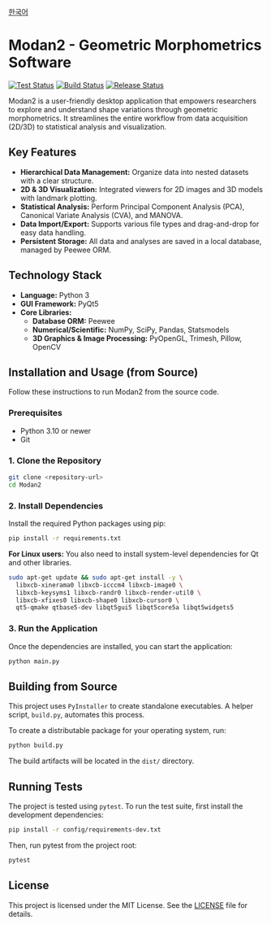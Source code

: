 [한국어](README.ko.md)

# Modan2 - Geometric Morphometrics Software

<!-- 
TODO: Replace USER/REPO with the actual GitHub user and repository name to enable badges.
-->
[![Test Status](https://github.com/USER/REPO/actions/workflows/test.yml/badge.svg)](https://github.com/USER/REPO/actions/workflows/test.yml)
[![Build Status](https://github.com/USER/REPO/actions/workflows/build.yml/badge.svg)](https://github.com/USER/REPO/actions/workflows/build.yml)
[![Release Status](https://github.com/USER/REPO/actions/workflows/release.yml/badge.svg)](https://github.com/USER/REPO/actions/workflows/release.yml)

Modan2 is a user-friendly desktop application that empowers researchers to explore and understand shape variations through geometric morphometrics. It streamlines the entire workflow from data acquisition (2D/3D) to statistical analysis and visualization.

## Key Features

- **Hierarchical Data Management:** Organize data into nested datasets with a clear structure.
- **2D & 3D Visualization:** Integrated viewers for 2D images and 3D models with landmark plotting.
- **Statistical Analysis:** Perform Principal Component Analysis (PCA), Canonical Variate Analysis (CVA), and MANOVA.
- **Data Import/Export:** Supports various file types and drag-and-drop for easy data handling.
- **Persistent Storage:** All data and analyses are saved in a local database, managed by Peewee ORM.

## Technology Stack

- **Language:** Python 3
- **GUI Framework:** PyQt5
- **Core Libraries:**
    - **Database ORM:** Peewee
    - **Numerical/Scientific:** NumPy, SciPy, Pandas, Statsmodels
    - **3D Graphics & Image Processing:** PyOpenGL, Trimesh, Pillow, OpenCV

## Installation and Usage (from Source)

Follow these instructions to run Modan2 from the source code.

### Prerequisites

- Python 3.10 or newer
- Git

### 1. Clone the Repository

```bash
git clone <repository-url>
cd Modan2
```

### 2. Install Dependencies

Install the required Python packages using pip:

```bash
pip install -r requirements.txt
```

**For Linux users:** You also need to install system-level dependencies for Qt and other libraries.

```bash
sudo apt-get update && sudo apt-get install -y \
  libxcb-xinerama0 libxcb-icccm4 libxcb-image0 \
  libxcb-keysyms1 libxcb-randr0 libxcb-render-util0 \
  libxcb-xfixes0 libxcb-shape0 libxcb-cursor0 \
  qt5-qmake qtbase5-dev libqt5gui5 libqt5core5a libqt5widgets5
```

### 3. Run the Application

Once the dependencies are installed, you can start the application:

```bash
python main.py
```

## Building from Source

This project uses `PyInstaller` to create standalone executables. A helper script, `build.py`, automates this process.

To create a distributable package for your operating system, run:

```bash
python build.py
```

The build artifacts will be located in the `dist/` directory.

## Running Tests

The project is tested using `pytest`. To run the test suite, first install the development dependencies:

```bash
pip install -r config/requirements-dev.txt
```

Then, run pytest from the project root:

```bash
pytest
```

## License

This project is licensed under the MIT License. See the [LICENSE](LICENSE) file for details.